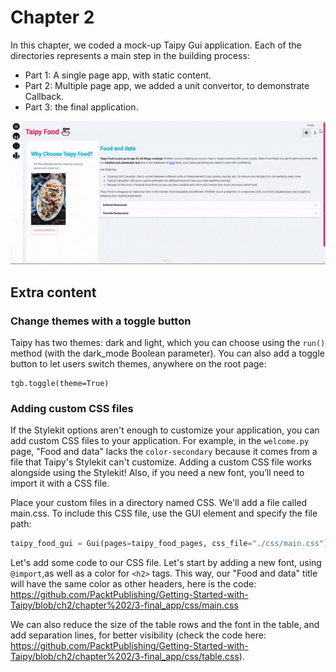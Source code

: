 # Chapter 2

In this chapter, we coded a mock-up Taipy Gui application. Each of the directories represents a main step in the building process:

* Part 1: A single page app, with static content.
* Part 2: Multiple page app, we added a unit convertor, to demonstrate Callback.
* Part 3: the final application.

![](./img/app.gif)

## Extra content

### Change themes with a toggle button

Taipy has two themes: dark and light, which you can choose using the `run()` method (with the dark_mode Boolean parameter). You can also add a toggle button to let users switch themes, anywhere on the root page:

```
tgb.toggle(theme=True)
```

### Adding custom CSS files

If the Stylekit options aren't enough to customize your application, you can add custom CSS files to your application. For example, in the `welcome.py` page, "Food and data" lacks the `color-secondary` because it comes from a file that Taipy's Stylekit can't customize. Adding a custom CSS file works alongside using the Stylekit! Also, if you need a new font, you’ll need to import it with a CSS file.

Place your custom files in a directory named CSS. We'll add a file called main.css. To include this CSS file, use the GUI element and specify the file path:

```python
taipy_food_gui = Gui(pages=taipy_food_pages, css_file="./css/main.css")
```

Let's add some code to our CSS file. Let's start by adding a new font, using `@import`,as well as a color for `<h2>` tags. This way, our "Food and data" title will have the same color as other headers, here is the code: 
https://github.com/PacktPublishing/Getting-Started-with-Taipy/blob/ch2/chapter%202/3-final_app/css/main.css 

We can also reduce the size of the table rows and the font in the table, and add separation lines, for better visibility (check the code here: https://github.com/PacktPublishing/Getting-Started-with-Taipy/blob/ch2/chapter%202/3-final_app/css/table.css).
